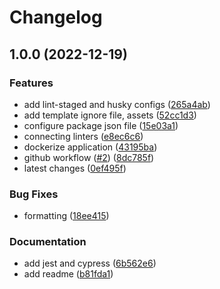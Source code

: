 # Changelog

## 1.0.0 (2022-12-19)


### Features

* add lint-staged and husky configs ([265a4ab](https://github.com/wayofdev/next-starter-tpl/commit/265a4ab97af99ea0aaf0ef0a84d2bacba87e7e2c))
* add template ignore file, assets ([52cc1d3](https://github.com/wayofdev/next-starter-tpl/commit/52cc1d374c9be3a2406fb5f9682ede4c07536b75))
* configure package json file ([15e03a1](https://github.com/wayofdev/next-starter-tpl/commit/15e03a132dd74ce073902fd5604cb0c080c773d4))
* connecting linters ([e8ec6c6](https://github.com/wayofdev/next-starter-tpl/commit/e8ec6c657ef2d2a92b0006560b4b2498a1f9d964))
* dockerize application ([43195ba](https://github.com/wayofdev/next-starter-tpl/commit/43195ba8dc72b6fc1e453b483b1574d51e8a3c5e))
* github workflow ([#2](https://github.com/wayofdev/next-starter-tpl/issues/2)) ([8dc785f](https://github.com/wayofdev/next-starter-tpl/commit/8dc785fe61276b1517c4b1fe85f4de483d3eba98))
* latest changes ([0ef495f](https://github.com/wayofdev/next-starter-tpl/commit/0ef495f3b61db2f7ac512023752ee3e6896de344))


### Bug Fixes

* formatting ([18ee415](https://github.com/wayofdev/next-starter-tpl/commit/18ee41534f941ee9f77ca8bc7d922cf9f9d3380e))


### Documentation

* add jest and cypress ([6b562e6](https://github.com/wayofdev/next-starter-tpl/commit/6b562e69cc0754ba999073e2c06340906a3cc153))
* add readme ([b81fda1](https://github.com/wayofdev/next-starter-tpl/commit/b81fda121ad771a7eb6568f1662f9014ac6d716d))
